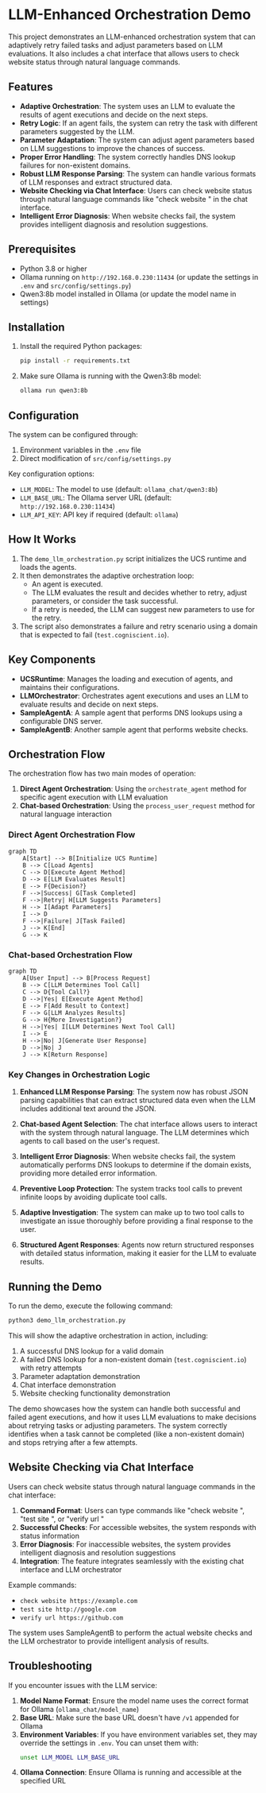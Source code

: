 # LLM-Enhanced Orchestration Demo

This project demonstrates an LLM-enhanced orchestration system that can adaptively retry failed tasks and adjust parameters based on LLM evaluations. It also includes a chat interface that allows users to check website status through natural language commands.

## Features

- **Adaptive Orchestration**: The system uses an LLM to evaluate the results of agent executions and decide on the next steps.
- **Retry Logic**: If an agent fails, the system can retry the task with different parameters suggested by the LLM.
- **Parameter Adaptation**: The system can adjust agent parameters based on LLM suggestions to improve the chances of success.
- **Proper Error Handling**: The system correctly handles DNS lookup failures for non-existent domains.
- **Robust LLM Response Parsing**: The system can handle various formats of LLM responses and extract structured data.
- **Website Checking via Chat Interface**: Users can check website status through natural language commands like "check website <url>" in the chat interface.
- **Intelligent Error Diagnosis**: When website checks fail, the system provides intelligent diagnosis and resolution suggestions.

## Prerequisites

- Python 3.8 or higher
- Ollama running on `http://192.168.0.230:11434` (or update the settings in `.env` and `src/config/settings.py`)
- Qwen3:8b model installed in Ollama (or update the model name in settings)

## Installation

1. Install the required Python packages:
   ```bash
   pip install -r requirements.txt
   ```

2. Make sure Ollama is running with the Qwen3:8b model:
   ```bash
   ollama run qwen3:8b
   ```

## Configuration

The system can be configured through:
1. Environment variables in the `.env` file
2. Direct modification of `src/config/settings.py`

Key configuration options:
- `LLM_MODEL`: The model to use (default: `ollama_chat/qwen3:8b`)
- `LLM_BASE_URL`: The Ollama server URL (default: `http://192.168.0.230:11434`)
- `LLM_API_KEY`: API key if required (default: `ollama`)

## How It Works

1. The `demo_llm_orchestration.py` script initializes the UCS runtime and loads the agents.
2. It then demonstrates the adaptive orchestration loop:
   - An agent is executed.
   - The LLM evaluates the result and decides whether to retry, adjust parameters, or consider the task successful.
   - If a retry is needed, the LLM can suggest new parameters to use for the retry.
3. The script also demonstrates a failure and retry scenario using a domain that is expected to fail (`test.cogniscient.io`).

## Key Components

- **UCSRuntime**: Manages the loading and execution of agents, and maintains their configurations.
- **LLMOrchestrator**: Orchestrates agent executions and uses an LLM to evaluate results and decide on next steps.
- **SampleAgentA**: A sample agent that performs DNS lookups using a configurable DNS server.
- **SampleAgentB**: Another sample agent that performs website checks.

## Orchestration Flow

The orchestration flow has two main modes of operation:

1. **Direct Agent Orchestration**: Using the `orchestrate_agent` method for specific agent execution with LLM evaluation
2. **Chat-based Orchestration**: Using the `process_user_request` method for natural language interaction

### Direct Agent Orchestration Flow

```mermaid
graph TD
    A[Start] --> B[Initialize UCS Runtime]
    B --> C[Load Agents]
    C --> D[Execute Agent Method]
    D --> E[LLM Evaluates Result]
    E --> F{Decision?}
    F -->|Success| G[Task Completed]
    F -->|Retry| H[LLM Suggests Parameters]
    H --> I[Adapt Parameters]
    I --> D
    F -->|Failure| J[Task Failed]
    J --> K[End]
    G --> K
```

### Chat-based Orchestration Flow

```mermaid
graph TD
    A[User Input] --> B[Process Request]
    B --> C[LLM Determines Tool Call]
    C --> D{Tool Call?}
    D -->|Yes| E[Execute Agent Method]
    E --> F[Add Result to Context]
    F --> G[LLM Analyzes Results]
    G --> H{More Investigation?}
    H -->|Yes| I[LLM Determines Next Tool Call]
    I --> E
    H -->|No| J[Generate User Response]
    D -->|No| J
    J --> K[Return Response]
```

### Key Changes in Orchestration Logic

1. **Enhanced LLM Response Parsing**: The system now has robust JSON parsing capabilities that can extract structured data even when the LLM includes additional text around the JSON.

2. **Chat-based Agent Selection**: The chat interface allows users to interact with the system through natural language. The LLM determines which agents to call based on the user's request.

3. **Intelligent Error Diagnosis**: When website checks fail, the system automatically performs DNS lookups to determine if the domain exists, providing more detailed error information.

4. **Preventive Loop Protection**: The system tracks tool calls to prevent infinite loops by avoiding duplicate tool calls.

5. **Adaptive Investigation**: The system can make up to two tool calls to investigate an issue thoroughly before providing a final response to the user.

6. **Structured Agent Responses**: Agents now return structured responses with detailed status information, making it easier for the LLM to evaluate results.

## Running the Demo

To run the demo, execute the following command:

```bash
python3 demo_llm_orchestration.py
```

This will show the adaptive orchestration in action, including:
1. A successful DNS lookup for a valid domain
2. A failed DNS lookup for a non-existent domain (`test.cogniscient.io`) with retry attempts
3. Parameter adaptation demonstration
4. Chat interface demonstration
5. Website checking functionality demonstration

The demo showcases how the system can handle both successful and failed agent executions, and how it uses LLM evaluations to make decisions about retrying tasks or adjusting parameters. The system correctly identifies when a task cannot be completed (like a non-existent domain) and stops retrying after a few attempts.

## Website Checking via Chat Interface

Users can check website status through natural language commands in the chat interface:

1. **Command Format**: Users can type commands like "check website <url>", "test site <url>", or "verify url <url>"
2. **Successful Checks**: For accessible websites, the system responds with status information
3. **Error Diagnosis**: For inaccessible websites, the system provides intelligent diagnosis and resolution suggestions
4. **Integration**: The feature integrates seamlessly with the existing chat interface and LLM orchestrator

Example commands:
- `check website https://example.com`
- `test site http://google.com`
- `verify url https://github.com`

The system uses SampleAgentB to perform the actual website checks and the LLM orchestrator to provide intelligent analysis of results.

## Troubleshooting

If you encounter issues with the LLM service:

1. **Model Name Format**: Ensure the model name uses the correct format for Ollama (`ollama_chat/model_name`)
2. **Base URL**: Make sure the base URL doesn't have `/v1` appended for Ollama
3. **Environment Variables**: If you have environment variables set, they may override the settings in `.env`. You can unset them with:
   ```bash
   unset LLM_MODEL LLM_BASE_URL
   ```
4. **Ollama Connection**: Ensure Ollama is running and accessible at the specified URL